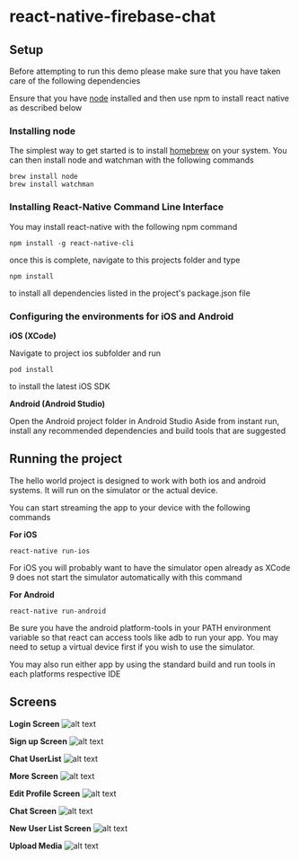 # react-native-firebase-chat

## Setup
Before attempting to run this demo please make sure that you have taken care of the following dependencies

Ensure that you have [node](https://nodejs.org/en/download/) installed and then use npm to install react native as described below

### Installing node
The simplest way to get started is to install [homebrew](https://brew.sh) on your system.
You can then install node and watchman with the following commands
```
brew install node
brew install watchman
```

### Installing React-Native Command Line Interface
You may install react-native with the following npm command
```
npm install -g react-native-cli
```
once this is complete, navigate to this projects folder and type 
```
npm install
``` 
to install all dependencies listed in the project's package.json file

### Configuring the environments for iOS and Android

__iOS (XCode)__

Navigate to project ios subfolder and run
```
pod install
```
to install the latest iOS SDK

__Android (Android Studio)__

Open the Android project folder in Android Studio
Aside from instant run, install any recommended dependencies and build tools that are suggested


## Running the project
The hello world project is designed to work with both ios and android systems. It will run on the simulator or the actual device.

You can start streaming the app to your device with the following commands

__For iOS__

```
react-native run-ios
```
For iOS you will probably want to have the simulator open already as XCode 9 does not start the simulator automatically with this command

__For Android__

```
react-native run-android
```
Be sure you have the android platform-tools in your PATH environment variable so that react can access tools like adb to run your app. You may need to setup a virtual device first if you wish to use the simulator.

You may also run either app by using the standard build and run tools in each platforms respective IDE

## Screens

**Login Screen**
![alt text](https://github.com/rjravijoshi111/react-native-firebase-chat/blob/master/preview_images/01.png)

**Sign up Screen**
![alt text](https://github.com/rjravijoshi111/react-native-firebase-chat/blob/master/preview_images/02.png)

**Chat UserList**
![alt text](https://github.com/rjravijoshi111/react-native-firebase-chat/blob/master/preview_images/03.png)

**More Screen**
![alt text](https://github.com/rjravijoshi111/react-native-firebase-chat/blob/master/preview_images/04.png)

**Edit Profile Screen**
![alt text](https://github.com/rjravijoshi111/react-native-firebase-chat/blob/master/preview_images/05.png)

**Chat Screen**
![alt text](https://github.com/rjravijoshi111/react-native-firebase-chat/blob/master/preview_images/07.png)

**New User List Screen**
![alt text](https://github.com/rjravijoshi111/react-native-firebase-chat/blob/master/preview_images/08.png)

**Upload Media**
![alt text](https://github.com/rjravijoshi111/react-native-firebase-chat/blob/master/preview_images/09.png)


